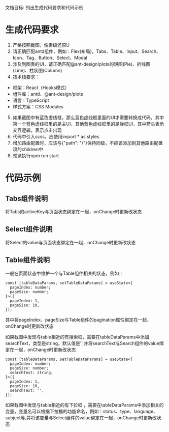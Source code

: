 文档目标: 列出生成代码要求和代码示例

# 生成代码要求

1. 严格按照截图，像素级还原U
2. 请正确匹配antd组件，例如：Flex(布局)，Tabs、Table、Input、Search、Icon、Tag、Button、Select、Modal
3. 涉及到图表的UI，请正确匹配@ant-design/plots的饼图(Pie)、折线图(Line)、柱状图(Column)
4. 技术栈要求：
- 框架：React（Hooks模式）
- 组件库：antd、@ant-design/plots
- 语言：TypeScript
- 样式方案：CSS Modules
5. 如果截图中有蓝色虚线框，那么蓝色虚线框里面的UI才需要转换成代码，其中第一个蓝色虚线框里的是主UI，其他蓝色虚线框里的是弹框UI，其中箭头表示交互逻辑，表示点击出现
6. 代码中引入scss，应使用import * as styles
7. 增加路由配置时，应该与{"path": "/"}保持同级，不应该添加到其他路由配置项的children中
8. 预览执行npm run start

# 代码示例

## Tabs组件说明

将Tabs的activeKey与页面状态绑定在一起，onChange时更新改状态


## Select组件说明

将Select的value与页面状态绑定在一起，onChange时更新改状态

## Table组件说明

一般在页面状态中维护一个与Table组件相关的状态，例如：

```tsx
const [tableDataParams, setTableDataParams] = useState<{
  pageIndex: number;
  pageSize: number;
}>({
  pageIndex: 1,
  pageSize: 10,
});
```

其中将pageIndex、pageSize与Table组件的pagination属性绑定在一起，onChange时更新改状态

如果截图中发现与table相近的有搜索框，需要在tableDataParams中添加searchText，类型是string，默认值是'',并将searchText与Search组件的value绑定在一起，onChange时更新改状态

```tsx
const [tableDataParams, setTableDataParams] = useState<{
  pageIndex: number;
  pageSize: number;
  searchText: string;
}>({
  pageIndex: 1,
  pageSize: 10,
  searchText: '',
});
```

如果截图中发现与table相近的有下拉框 ，需要在tableDataParams中添加相关的变量，变量名可以根据下拉框的功能命名，例如：status、type、language、subject等,并将该变量与Select组件的value绑定在一起，onChange时更新改状态
